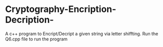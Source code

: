 # Cryptography-Encription-Decription-
A c++ program to Encript/Decript a given string via letter shiffting. Run the Q6.cpp file to run the program
